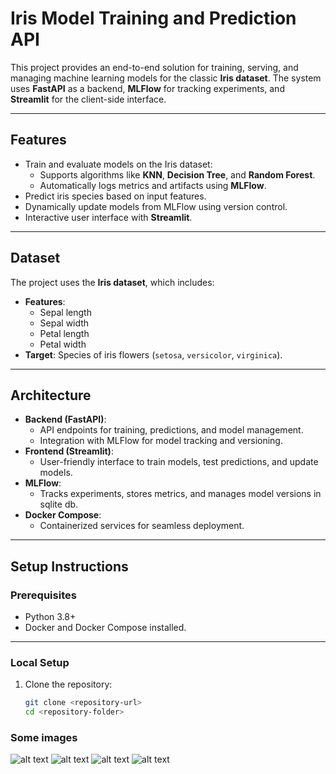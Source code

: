 # **Iris Model Training and Prediction API**

This project provides an end-to-end solution for training, serving, and managing machine learning models for the classic **Iris dataset**. The system uses **FastAPI** as a backend, **MLFlow** for tracking experiments, and **Streamlit** for the client-side interface.

---

## **Features**
- Train and evaluate models on the Iris dataset:
  - Supports algorithms like **KNN**, **Decision Tree**, and **Random Forest**.
  - Automatically logs metrics and artifacts using **MLFlow**.
- Predict iris species based on input features.
- Dynamically update models from MLFlow using version control.
- Interactive user interface with **Streamlit**.

---

## **Dataset**
The project uses the **Iris dataset**, which includes:
- **Features**:
  - Sepal length
  - Sepal width
  - Petal length
  - Petal width
- **Target**: Species of iris flowers (`setosa`, `versicolor`, `virginica`).

---

## **Architecture**

- **Backend (FastAPI)**:
  - API endpoints for training, predictions, and model management.
  - Integration with MLFlow for model tracking and versioning.
- **Frontend (Streamlit)**:
  - User-friendly interface to train models, test predictions, and update models.
- **MLFlow**:
  - Tracks experiments, stores metrics, and manages model versions in sqlite db.
- **Docker Compose**:
  - Containerized services for seamless deployment.

---

## **Setup Instructions**

### **Prerequisites**
- Python 3.8+
- Docker and Docker Compose installed.

---

### **Local Setup**
1. Clone the repository:
   ```bash
   git clone <repository-url>
   cd <repository-folder>

### **Some images**

![alt text](<Capture d'écran 2024-12-29 191202.png>) ![alt text](<Capture d'écran 2024-12-29 183017.png>) ![alt text](<Capture d'écran 2024-12-29 183113.png>) ![alt text](<Capture d'écran 2024-12-29 191132.png>)

